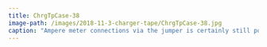 ```yaml
---
title: ChrgTpCase-38
image-path: /images/2018-11-3-charger-tape/ChrgTpCase-38.jpg
caption: "Ampere meter connections via the jumper is certainly still possible with this setup. Unbelievable feature madness here, right? haha ;-)"
---
```

